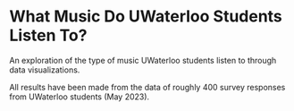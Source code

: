 # What Music Do UWaterloo Students Listen To?
An exploration of the type of music UWaterloo students listen to through data visualizations.

All results have been made from the data of roughly 400 survey responses from UWaterloo students (May 2023).
